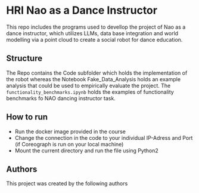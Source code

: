 # HRI Nao as a Dance Instructor

This repo includes the programs used to devellop the project of Nao as a dance instructor, which utilizes LLMs, data base integration and world modelling via a point cloud to create a social robot for dance education. 

## Structure
The Repo contains the Code subfolder which holds the implementation of the robot whereas the Notebook Fake_Data_Analysis holds an example analysis that could be used to empirically evaluate the project.
The `functionality_benchmarks.ipynb` holds the examples of functionality benchmarks fo NAO dancing instructor task.

## How to run
* Run the docker image provided in the course
* Change the connection in the code to your individual IP-Adress and Port (if Coreograph is run on your local machine)
* Mount the current directory and run the file using Python2 

## Authors
This project was created by the following authors 
